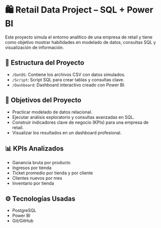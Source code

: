 # 🛍️ Retail Data Project – SQL + Power BI

Este proyecto simula el entorno analítico de una empresa de retail y tiene como objetivo mostrar habilidades en modelado de datos, consultas SQL y visualización de información.

## 📁 Estructura del Proyecto

- `/DatOS`: Contiene los archivos CSV con datos simulados.
- `/Script`: Script SQL para crear tablas y consultas clave.
- `/Dashboard`: Dashboard interactivo creado con Power BI.

## 🧠 Objetivos del Proyecto

- Practicar modelado de datos relacional.
- Ejecutar análisis exploratorio y consultas avanzadas en SQL.
- Construir indicadores clave de negocio (KPIs) para una empresa de retail.
- Visualizar los resultados en un dashboard profesional.

## 📊 KPIs Analizados

- Ganancia bruta por producto
- Ingresos por tienda
- Ticket promedio por tienda y por cliente
- Clientes nuevos por mes
- Inventario por tienda

## ⚙️ Tecnologías Usadas

- PostgreSQL
- Power BI
- Git/GitHub

